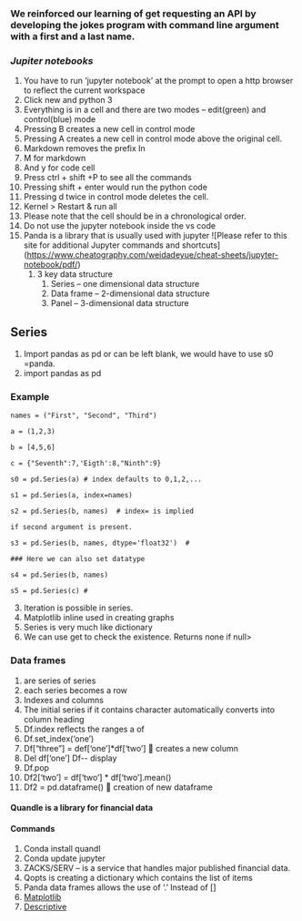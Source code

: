 ### __We reinforced our learning of get requesting an API by developing the jokes program with command line argument with a first and a last name.__

### _Jupiter notebooks_
1.	You have to run ‘jupyter notebook’ at the prompt to open a http browser to reflect the current workspace
2.	Click new and python 3
3.	Everything is in a cell and there are two modes – edit(green) and control(blue) mode
4.	Pressing B creates a new cell in control mode
5.	Pressing A creates a new cell in control mode above the original cell.
6.	Markdown removes the prefix In
7.	M for markdown
8.	And y for code cell
9.	Press ctrl + shift +P to see all the commands 
10.	Pressing shift + enter would run the python code
11.	Pressing d twice in control mode deletes the cell.
12.	Kernel > Restart & run all
13.	Please note that the cell should be in a chronological order.
14.	Do not use the jupyter notebook inside the vs code
15.	Panda is a library that is usually used with jupyter
![Please refer to this site for additional Jupyter commands and shortcuts] (https://www.cheatography.com/weidadeyue/cheat-sheets/jupyter-notebook/pdf/)
    1. 	3 key data structure
        1. Series – one dimensional data structure
        2. Data frame – 2-dimensional data structure
        3. Panel – 3-dimensional data structure

## __Series__
1. Import pandas as pd or can be left blank, we would have to use s0 =panda.
2. import pandas as pd

### Example

    names = ("First", "Second", "Third")

    a = (1,2,3)

    b = [4,5,6]

    c = {"Seventh":7,'Eigth':8,"Ninth":9}

    s0 = pd.Series(a) # index defaults to 0,1,2,...

    s1 = pd.Series(a, index=names)

    s2 = pd.Series(b, names)  # index= is implied 

    if second argument is present. 

    s3 = pd.Series(b, names, dtype='float32')  # 

    ### Here we can also set datatype

    s4 = pd.Series(b, names)

    s5 = pd.Series(c) #

3.	Iteration is possible in series.
4.	Matplotlib inline used in creating graphs
5.	Series is very much like dictionary
6.	We can use get to check the existence. Returns none if null>

### __Data frames__ 
1. are series of series
2.	each series becomes a row
3.	Indexes and columns
4.	The initial series if it contains character automatically converts into column heading
5.	Df.index reflects the ranges a of 
6.	Df.set_index(‘one’)
7.	Df[“three”] = def[‘one’]*df[‘two’]  creates a new column
8.	Del df[‘one’] Df-- display
9.	Df.pop 
10.	Df2[‘two’] = df[‘two’] * df[‘two’].mean()
11.	Df2 = pd.dataframe()  creation of new dataframe

#### __Quandle is a library for financial data__
#### Commands
1. Conda install quandl
2. Conda update jupyter
3. ZACKS/SERV – is a service that handles major published financial data.
4. Qopts is creating a dictionary which contains the list of items
5.  Panda data frames allows the use of ‘.’ Instead of []
6. [Matplotlib](https://jakevdp.github.io/PythonDataScienceHandbook/04.10-customizing-ticks.html)
7. [Descriptive](https://www.math.ubc.ca/~pwalls/math-python/scipy/matplotlib/)

